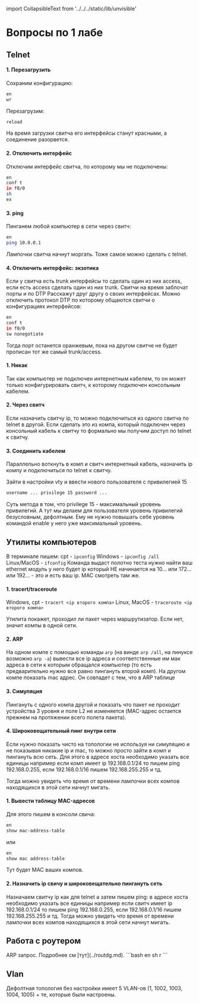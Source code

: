 import CollapsibleText from '../../../static/lib/unvisible'

# Вопросы по 1 лабе

## Telnet

<CollapsibleText label = "Доказать, что подключенный по телнету свич - это именно тот свич, который на топологии.">

#### 1. Перезагрузить
Сохраним конфигурацию:
```bash
en
wr
```
Перезагрузим:
```bash
reload
```
На время загрузки свитча его интерфейсы станут красными, а соединение разорвется.
#### 2. Отключить интерфейс
Отключим интерфейс свитча, по которому мы не подключены:
```bash
en
conf t
in f0/0
sh
ex
```
#### 3. ping
Пинганем любой компьютер в сети через свитч:
```bash
en
ping 10.0.0.1
```
Лампочки свитча начнут моргать. Тоже самое можно сделать с telnet.
#### 4. Отключить интерфейс: экзотика
Если у свитча есть trunk интерфейсы то сделать один из них access, если есть access сделать один из них trunk. Свитчи на время заблочат порты и по DTP Расскажут друг другу о своих интерфейсах. 
Можно отключить протокол DTP по которому общаются свитчи о конфигурациях интерфейсов:
```bash
en
conf t
in f0/0
sw nonegotiate
```
Тогда порт останется оранжевым, пока на другом свитче не будет прописан тот же самый trunk/access.
</CollapsibleText>

<CollapsibleText label = "Как подключиться к “телнетному” свичу с ноутбука, подключённого по консольному порту к другому свичу">

#### 1. Никак
Так как компьютер не подключен интернетным кабелем, то он может только конфигурировать свитч, к которому подключен консольным кабелем.
#### 2. Через свитч
Если назначить свитчу ip, то можно подключиться из одного свитча по telnet в другой. Если сделать это из компа, который подключен через консольный кабель к свитчу то формально мы получим доступ по telnet к свитчу.
#### 3. Соединить кабелем
Параллельно воткнуть в комп и свитч интернетный кабель, назначить ip компу и подключиться по telnet к свитчу.
</CollapsibleText>

<CollapsibleText label = "Как зайти по телнету к свичу и сразу оказаться в привилегированном режиме без ввод команды “enable”">

Зайти в настройки vty и ввести нового пользователя с привилегией 15
```bash
username ... privilege 15 password ...
```
Суть метода в том, что privilege 15 - максимальный уровень привилегий. А тут мы делаем для пользователя уровень привилегий безусловным, дефолтным. Ему не нужно повышать себе уровень командой enable у него уже максимальный уровень.
</CollapsibleText>

## Утилиты компьютеров

<CollapsibleText label = "Показать ip компа/mac адрес через командную строку.">

В терминале пишем:
cpt -  `ipconfig`
Windows - `ipconfig /all`
Linux/MacOS - `ifconfig`
Команда выдаст полотно теста нужно найти ваш ethernet модуль у него будет ip который НЕ начинается на 10... или 172... или 192... - это и есть ваш ip. MAC смотреть там же.
</CollapsibleText>


<CollapsibleText label = "Доказать, что два компа принадлежат одной сети.">

#### 1. tracert/traceroute
Windows, cpt - `tracert <ip второго компа>`
Linux, MacOS - `traceroute <ip второго компа>`

Утилита покажет, проходил ли пакет через маршрутизатор.
Если нет, значит компы в одной сети.

#### 2. ARP
На одном компе с помощью команды `arp` (на винде `arp /all`, на линуксе возможно `arp -a`) вывести все ip адреса и соответственные им мак адреса в сети к которым обращался компьютер (то есть предварительно нужно все равно пингануть второй комп).
На другом компе показать mac адрес. Он совпадет с тем, что в ARP таблице

#### 3. Симуляция
Пингануть с одного компа другой и показать что пакет не проходит устройства 3 уровня и поле L2 не изменяется (MAC-адрес остается прежнем на протяжении всего полета пакета).

#### 4. Широковещательный пинг внутри сети
Если нужно показать чисто на топологии не используя ни симуляцию и не показывая никакие ip и mac, то можно просто зайти в комп и пингануть всю сеть. Для этого в адресе хоста необходимо указать все единицы например если комп имеет ip 192.168.0.1/24 то пишем ping 192.168.0.255, если 192.168.0.1/16 пишем 192.168.255.255 и тд.

Тогда можно увидеть что время от времени лампочки всех компов находящихся в этой сети начнут мигать.

</CollapsibleText>


<CollapsibleText label = "Как проверить, что конкретные компьютеры подключены к свичу? ">

#### 1. Вывести таблицу MAC-адресов 
Для этого пишем в консоли свича:
```bash
en
show mac-address-table
```
или 
```bash
en
show mac address-table
```
Тут будет MAC ваших компов.

#### 2. Назначить ip свичу и широковещательно пингануть сеть
Назначаем свитчу ip как для telnet а затем пишем ping: в адресе хоста необходимо указать все единицы например если свитч имеет ip 192.168.0.1/24 то пишем ping 192.168.0.255, если 192.168.0.1/16 пишем 192.168.255.255 и тд. Тогда можно увидеть что время от времени лампочки всех компов находящихся в этой сети начнут мигать.

</CollapsibleText>

## Работа с роутером
<CollapsibleText label = "Почему первый пакет через роутер в cisco убивается?">
ARP запрос. Подробнее см [тут](../routdg.md).
</CollapsibleText>
<CollapsibleText label = "Вывести конфигурацию роутера.">
```bash
en
sh r
```
</CollapsibleText>

## Vlan
<CollapsibleText label = "Сколько VLAN-ов в топологии">
Дефолтная топология без настройки имеет 5 VLAN-ов (1, 1002, 1003, 1004, 1005) + те, которые были настроены.
</CollapsibleText>
